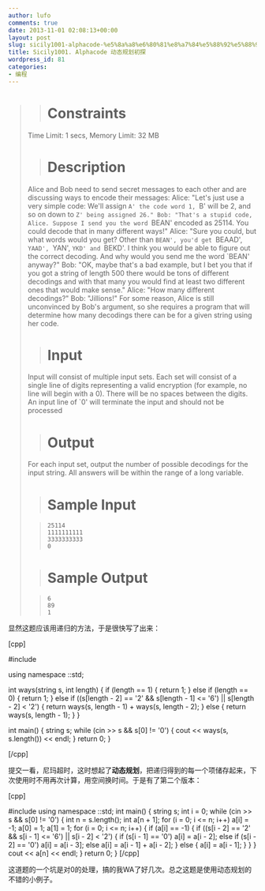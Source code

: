 ```yaml
---
author: lufo
comments: true
date: 2013-11-01 02:08:13+00:00
layout: post
slug: sicily1001-alphacode-%e5%8a%a8%e6%80%81%e8%a7%84%e5%88%92%e5%88%9d%e6%8e%a2
title: Sicily1001. Alphacode 动态规划初探
wordpress_id: 81
categories:
- 编程
---
```


<blockquote>

> 
> # Constraints
> 
> 
Time Limit: 1 secs, Memory Limit: 32 MB

> 
> # Description
> 
> 
Alice and Bob need to send secret messages to each other and are discussing ways to encode their messages: Alice: "Let's just use a very simple code: We'll assign `A' the code word 1, `B' will be 2, and so on down to `Z' being assigned 26." Bob: "That's a stupid code, Alice. Suppose I send you the word `BEAN' encoded as 25114. You could decode that in many different ways!" Alice: "Sure you could, but what words would you get? Other than `BEAN', you'd get `BEAAD', `YAAD', `YAN', `YKD' and `BEKD'. I think you would be able to figure out the correct decoding. And why would you send me the word `BEAN' anyway?" Bob: "OK, maybe that's a bad example, but I bet you that if you got a string of length 500 there would be tons of different decodings and with that many you would find at least two different ones that would make sense." Alice: "How many different decodings?" Bob: "Jillions!" For some reason, Alice is still unconvinced by Bob's argument, so she requires a program that will determine how many decodings there can be for a given string using her code.

> 
> # Input
> 
> 
Input will consist of multiple input sets. Each set will consist of a single line of digits representing a valid encryption (for example, no line will begin with a 0). There will be no spaces between the digits. An input line of `0' will terminate the input and should not be processed

> 
> # Output
> 
> 
For each input set, output the number of possible decodings for the input string. All answers will be within the range of a long variable.

> 
> # Sample Input
> 
> 

>     
>     25114
>     1111111111
>     3333333333
>     0
> 
> 

> 
> # Sample Output
> 
> 

>     
>     6
>     89
>     1
> 
> 
</blockquote>


显然这题应该用递归的方法，于是很快写了出来：

[cpp]

#include<iostream>

using namespace ::std;

int ways(string s, int length) {
 if (length == 1) {
 return 1;
 } else if (length == 0) {
 return 1;
 } else if ((s[length - 2] == '2' && s[length - 1] <= '6')
 || s[length - 2] < '2') {
 return ways(s, length - 1) + ways(s, length - 2);
 } else {
 return ways(s, length - 1);
 }
 }

int main() {
 string s;
 while (cin >> s && s[0] != '0') {
 cout << ways(s, s.length()) << endl;
 }
 return 0;
 }

[/cpp]

提交一看，尼玛超时，这时想起了**动态规划**，把递归得到的每一个项储存起来，下次使用时不用再次计算，用空间换时间。于是有了第二个版本：

[cpp]

#include<iostream>
 using namespace ::std;
 int main() {
 string s;
 int i = 0;
 while (cin >> s && s[0] != '0') {
 int n = s.length();
 int a[n + 1];
 for (i = 0; i <= n; i++)
 a[i] = -1;
 a[0] = 1;
 a[1] = 1;
 for (i = 0; i <= n; i++) {
 if (a[i] == -1) {
 if ((s[i - 2] == '2' && s[i - 1] <= '6') || s[i - 2] < '2') {
 if (s[i - 1] == '0')
 a[i] = a[i - 2];
 else if (s[i - 2] == '0')
 a[i] = a[i - 3];
 else
 a[i] = a[i - 1] + a[i - 2];
 } else {
 a[i] = a[i - 1];
 }
 }
 }
 cout << a[n] << endl;
 }
 return 0;
 }
[/cpp]

这道题的一个坑是对0的处理，搞的我WA了好几次。总之这题是使用动态规划的不错的小例子。
